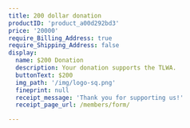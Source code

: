 ```yaml
---
title: 200 dollar donation
productID: 'product_a00d292bd3'
price: '20000'
require_Billing_Address: true
require_Shipping_Address: false
display:
  name: $200 Donation
  description: Your donation supports the TLWA.
  buttonText: $200
  img_path: '/img/logo-sq.png'
  fineprint: null
  receipt_message: 'Thank you for supporting us!'
  receipt_page_url: /members/form/

---
```

